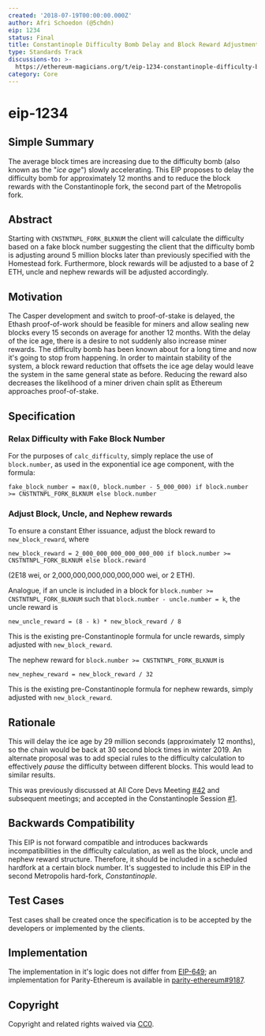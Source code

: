 ```yaml
---
created: '2018-07-19T00:00:00.000Z'
author: Afri Schoedon (@5chdn)
eip: 1234
status: Final
title: Constantinople Difficulty Bomb Delay and Block Reward Adjustment
type: Standards Track
discussions-to: >-
  https://ethereum-magicians.org/t/eip-1234-constantinople-difficulty-bomb-delay-and-block-reward-adjustment/833
category: Core
---
```


# eip-1234

## Simple Summary

The average block times are increasing due to the difficulty bomb \(also known as the "_ice age_"\) slowly accelerating. This EIP proposes to delay the difficulty bomb for approximately 12 months and to reduce the block rewards with the Constantinople fork, the second part of the Metropolis fork.

## Abstract

Starting with `CNSTNTNPL_FORK_BLKNUM` the client will calculate the difficulty based on a fake block number suggesting the client that the difficulty bomb is adjusting around 5 million blocks later than previously specified with the Homestead fork. Furthermore, block rewards will be adjusted to a base of 2 ETH, uncle and nephew rewards will be adjusted accordingly.

## Motivation

The Casper development and switch to proof-of-stake is delayed, the Ethash proof-of-work should be feasible for miners and allow sealing new blocks every 15 seconds on average for another 12 months. With the delay of the ice age, there is a desire to not suddenly also increase miner rewards. The difficulty bomb has been known about for a long time and now it's going to stop from happening. In order to maintain stability of the system, a block reward reduction that offsets the ice age delay would leave the system in the same general state as before. Reducing the reward also decreases the likelihood of a miner driven chain split as Ethereum approaches proof-of-stake.

## Specification

### Relax Difficulty with Fake Block Number

For the purposes of `calc_difficulty`, simply replace the use of `block.number`, as used in the exponential ice age component, with the formula:

```text
fake_block_number = max(0, block.number - 5_000_000) if block.number >= CNSTNTNPL_FORK_BLKNUM else block.number
```

### Adjust Block, Uncle, and Nephew rewards

To ensure a constant Ether issuance, adjust the block reward to `new_block_reward`, where

```text
new_block_reward = 2_000_000_000_000_000_000 if block.number >= CNSTNTNPL_FORK_BLKNUM else block.reward
```

\(2E18 wei, or 2,000,000,000,000,000,000 wei, or 2 ETH\).

Analogue, if an uncle is included in a block for `block.number >= CNSTNTNPL_FORK_BLKNUM` such that `block.number - uncle.number = k`, the uncle reward is

```text
new_uncle_reward = (8 - k) * new_block_reward / 8
```

This is the existing pre-Constantinople formula for uncle rewards, simply adjusted with `new_block_reward`.

The nephew reward for `block.number >= CNSTNTNPL_FORK_BLKNUM` is

```text
new_nephew_reward = new_block_reward / 32
```

This is the existing pre-Constantinople formula for nephew rewards, simply adjusted with `new_block_reward`.

## Rationale

This will delay the ice age by 29 million seconds \(approximately 12 months\), so the chain would be back at 30 second block times in winter 2019. An alternate proposal was to add special rules to the difficulty calculation to effectively _pause_ the difficulty between different blocks. This would lead to similar results.

This was previously discussed at All Core Devs Meeting [\#42](https://github.com/ethereum/pm/blob/master/All%20Core%20Devs%20Meetings/Meeting%2042.md) and subsequent meetings; and accepted in the Constantinople Session [\#1](https://github.com/ethereum/pm/issues/55).

## Backwards Compatibility

This EIP is not forward compatible and introduces backwards incompatibilities in the difficulty calculation, as well as the block, uncle and nephew reward structure. Therefore, it should be included in a scheduled hardfork at a certain block number. It's suggested to include this EIP in the second Metropolis hard-fork, _Constantinople_.

## Test Cases

Test cases shall be created once the specification is to be accepted by the developers or implemented by the clients.

## Implementation

The implementation in it's logic does not differ from [EIP-649](https://github.com/ethereum/EIPs/blob/master/EIPS/eip-649.md); an implementation for Parity-Ethereum is available in [parity-ethereum\#9187](https://github.com/paritytech/parity-ethereum/pull/9187).

## Copyright

Copyright and related rights waived via [CC0](https://creativecommons.org/publicdomain/zero/1.0/).

